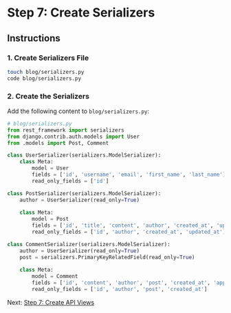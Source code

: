 # Step 7: Create Serializers

## Instructions

### 1. Create Serializers File

```bash
touch blog/serializers.py
code blog/serializers.py
```

### 2. Create the Serializers

Add the following content to `blog/serializers.py`:

```python
# blog/serializers.py
from rest_framework import serializers
from django.contrib.auth.models import User
from .models import Post, Comment

class UserSerializer(serializers.ModelSerializer):
    class Meta:
        model = User
        fields = ['id', 'username', 'email', 'first_name', 'last_name']
        read_only_fields = ['id']

class PostSerializer(serializers.ModelSerializer):
    author = UserSerializer(read_only=True)
    
    class Meta:
        model = Post
        fields = ['id', 'title', 'content', 'author', 'created_at', 'updated_at', 'published']
        read_only_fields = ['id', 'author', 'created_at', 'updated_at']

class CommentSerializer(serializers.ModelSerializer):
    author = UserSerializer(read_only=True)
    post = serializers.PrimaryKeyRelatedField(read_only=True)
    
    class Meta:
        model = Comment
        fields = ['id', 'content', 'author', 'post', 'created_at', 'approved']
        read_only_fields = ['id', 'author', 'post', 'created_at']
```

Next: [Step 7: Create API Views](step-07-create-api-views.md)
